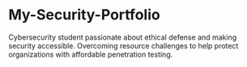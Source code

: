 # My-Security-Portfolio
Cybersecurity student passionate about ethical defense and making security accessible. Overcoming resource challenges to help protect organizations with affordable penetration testing.
